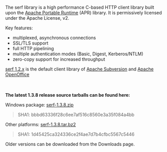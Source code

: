 The serf library is a high performance C-based HTTP client library built upon the [Apache Portable Runtime](http://apr.apache.org) (APR) library. It is permissively licensed under the Apache License, v2.

Key features:

  * multiplexed, asynchronous connections
  * SSL/TLS support
  * full HTTP pipelining
  * multiple authentication modes (Basic, Digest, Kerberos/NTLM)
  * zero-copy support for increased throughput

[serf 1.2.x](http://code.google.com/p/serf/downloads/list?q=label:Featured) is the default client library of [Apache Subversion](http://subversion.apache.org/) and [Apache OpenOffice](http://openoffice.apache.org/)

<br /><br />
**The latest 1.3.8 release source tarballs can be found here:**

Windows package: [serf-1.3.8.zip](http://serf.googlecode.com/svn/src_releases/serf-1.3.8.zip)
> SHA1: bbbd63336f28c6ee7af516c8560e3a35f084a4bb

Other platforms: [serf-1.3.8.tar.bz2](http://serf.googlecode.com/svn/src_releases/serf-1.3.8.tar.bz2)
> SHA1: 1d45425ca324336ce2f4ae7d7b4cfbc5567c5446

Older versions can be downloaded from the Downloads page.